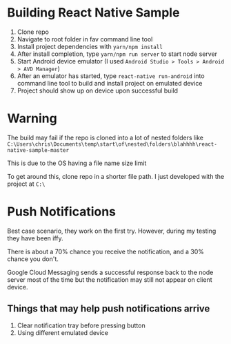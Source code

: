 # Building React Native Sample

1. Clone repo
2. Navigate to root folder in fav command line tool
3. Install project dependencies with `yarn/npm install`
4. After install completion, type `yarn/npm run server` to start node server
5. Start Android device emulator (I used `Android Studio > Tools > Android > AVD Manager`)
6. After an emulator has started, type `react-native run-android` into command line tool to build and install project on emulated device
7. Project should show up on device upon successful build

# Warning

The build may fail if the repo is cloned into a lot of nested folders like `C:\Users\chris\Documents\temp\start\of\nested\folders\blahhhh\react-native-sample-master`

This is due to the OS having a file name size limit

To get around this, clone repo in a shorter file path. I just developed with the project at `C:\`

# Push Notifications

Best case scenario, they work on the first try. However, during my testing they have been iffy.

There is about a 70% chance you receive the notification, and a 30% chance you don't. 

Google Cloud Messaging sends a successful response back to the node server most of the time but the notification may still not appear on client device.

## Things that may help push notifications arrive

1. Clear notification tray before pressing button
2. Using different emulated device